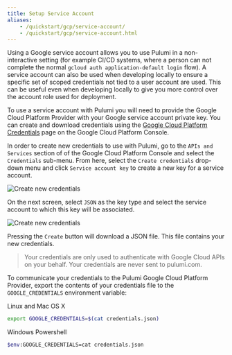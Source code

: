 ```yaml
---
title: Setup Service Account
aliases:
    - /quickstart/gcp/service-account/
    - /quickstart/gcp/service-account.html
---
```


[Google Cloud Platform Credentials]: https://console.cloud.google.com/apis/credentials

Using a Google service account allows you to use Pulumi in a non-interactive setting (for example CI/CD systems, where a person can not complete the normal `gcloud auth application-default login` flow). A service account can also be used when developing locally to ensure a specific set of scoped credentials not tied to a user account are used. This can be useful even when developing locally to give you more control over the account role used for deployment.

To use a service account with Pulumi you will need to provide the Google Cloud Platform Provider with your Google service account private key. You can
create and download credentials using the [Google Cloud Platform Credentials] page on the Google Cloud Platform Console.

In order to create new credentials to use with Pulumi, go to the `APIs and Services` section of of the Google Cloud Platform Console
and select the `Credentials` sub-menu. From here, select the `Create credentials` drop-down menu and click `Service account key`
to create a new key for a service account.

![Create new credentials](/images/docs/gcp_configure/gcp_create_credentials.png)

On the next screen, select `JSON` as the key type and select the service account to which this key will be associated.

![Create new credentials](/images/docs/gcp_configure/gcp_create_service_account_key.png)

Pressing the `Create` button will download a JSON file. This file contains your
new credentials.

> Your credentials are only used to authenticate with Google Cloud APIs on your behalf. Your credentials are never sent to pulumi.com.

To communicate your credentials to the Pulumi Google Cloud Platform Provider,
export the contents of your credentials file to the `GOOGLE_CREDENTIALS`
environment variable:

Linux and Mac OS X

```bash
export GOOGLE_CREDENTIALS=$(cat credentials.json)
```

Windows Powershell

```bash
$env:GOOGLE_CREDENTIALS=cat credentials.json
```
